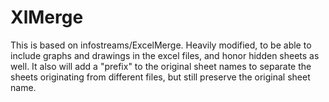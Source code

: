 # XlMerge
This is based on infostreams/ExcelMerge. Heavily modified, to be able to include graphs and drawings in the excel files, and honor hidden sheets as well. It also will add a "prefix" to the original sheet names to separate the sheets originating from different files, but still preserve the original sheet name.
